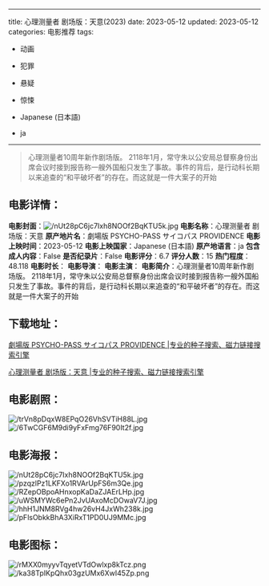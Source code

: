 
---
title: 心理测量者 剧场版：天意(2023)
date: 2023-05-12
updated: 2023-05-12
categories: 电影推荐
tags:
- 动画
- 犯罪
- 悬疑
- 惊悚

- Japanese (日本語)
- ja
---


> 心理测量者10周年新作剧场版。 2118年1月，常守朱以公安局总督察身份出席会议时接到报告称一艘外国船只发生了事故。事件的背后，是行动科长期以来追查的“和平破坏者”的存在。而这就是一件大案子的开始

## **电影详情**：

**电影封面**：<img src="https://image.tmdb.org/t/p/w200/nUt28pC6jc7Ixh8NOOf2BqKTU5k.jpg" alt="/nUt28pC6jc7Ixh8NOOf2BqKTU5k.jpg" title="/nUt28pC6jc7Ixh8NOOf2BqKTU5k.jpg">
**电影名称**：心理测量者 剧场版：天意
**原产地片名**：劇場版 PSYCHO-PASS サイコパス PROVIDENCE
**电影上映时间**：2023-05-12
**电影上映国家**：Japanese (日本語)
**原产地语言**：ja
**包含成人内容**：False
**是否纪录片**：False
**电影评分**：6.7
**评分人数**：15
**热门程度**：48.118
**电影时长**：
**电影导演**：
**电影主演**：
**电影简介**：心理测量者10周年新作剧场版。 2118年1月，常守朱以公安局总督察身份出席会议时接到报告称一艘外国船只发生了事故。事件的背后，是行动科长期以来追查的“和平破坏者”的存在。而这就是一件大案子的开始

## **下载地址**：
[劇場版 PSYCHO-PASS サイコパス PROVIDENCE |专业的种子搜索、磁力链接搜索引擎](https://movie.amd794.com:2083/?search=%E5%8A%87%E5%A0%B4%E7%89%88%20PSYCHO-PASS%20%E3%82%B5%E3%82%A4%E3%82%B3%E3%83%91%E3%82%B9%20PROVIDENCE&ordering=&mode=match_phrase&page_size=10&page=1)

[心理测量者 剧场版：天意 |专业的种子搜索、磁力链接搜索引擎](https://movie.amd794.com:2083/?search=%E5%BF%83%E7%90%86%E6%B5%8B%E9%87%8F%E8%80%85%20%E5%89%A7%E5%9C%BA%E7%89%88%EF%BC%9A%E5%A4%A9%E6%84%8F&ordering=&mode=match_phrase&page_size=10&page=1)
 

## **电影剧照**：
<img src="https://image.tmdb.org/t/p/original/trVn8pDqxW8EPqO26VhSVTiH88L.jpg" alt="/trVn8pDqxW8EPqO26VhSVTiH88L.jpg" title="/trVn8pDqxW8EPqO26VhSVTiH88L.jpg"><img src="https://image.tmdb.org/t/p/original/6TwCGF6M9di9yFxFmg76F90It2f.jpg" alt="/6TwCGF6M9di9yFxFmg76F90It2f.jpg" title="/6TwCGF6M9di9yFxFmg76F90It2f.jpg">

## **电影海报**：
<img src="https://image.tmdb.org/t/p/original/nUt28pC6jc7Ixh8NOOf2BqKTU5k.jpg" alt="/nUt28pC6jc7Ixh8NOOf2BqKTU5k.jpg" title="/nUt28pC6jc7Ixh8NOOf2BqKTU5k.jpg"><img src="https://image.tmdb.org/t/p/original/pzqzlPz1LKFXo1RVArUpFS6m3Qe.jpg" alt="/pzqzlPz1LKFXo1RVArUpFS6m3Qe.jpg" title="/pzqzlPz1LKFXo1RVArUpFS6m3Qe.jpg"><img src="https://image.tmdb.org/t/p/original/RZepOBpoAHnxopKaDaZJAErLHp.jpg" alt="/RZepOBpoAHnxopKaDaZJAErLHp.jpg" title="/RZepOBpoAHnxopKaDaZJAErLHp.jpg"><img src="https://image.tmdb.org/t/p/original/uWSMYWc6ePn2JvUAxoMcDOwaV7J.jpg" alt="/uWSMYWc6ePn2JvUAxoMcDOwaV7J.jpg" title="/uWSMYWc6ePn2JvUAxoMcDOwaV7J.jpg"><img src="https://image.tmdb.org/t/p/original/hhH1JNM8RVg4hw26vH4JxWh238k.jpg" alt="/hhH1JNM8RVg4hw26vH4JxWh238k.jpg" title="/hhH1JNM8RVg4hw26vH4JxWh238k.jpg"><img src="https://image.tmdb.org/t/p/original/pFlsObkkBhA3XiRxT1PD0UJ9MMc.jpg" alt="/pFlsObkkBhA3XiRxT1PD0UJ9MMc.jpg" title="/pFlsObkkBhA3XiRxT1PD0UJ9MMc.jpg">

## **电影图标**：
<img src="https://image.tmdb.org/t/p/original/rMXX0myyvTqyetVTdOwlxp8kTcz.png" alt="/rMXX0myyvTqyetVTdOwlxp8kTcz.png" title="/rMXX0myyvTqyetVTdOwlxp8kTcz.png"><img src="https://image.tmdb.org/t/p/original/ka38TpIKpQhx03gzUMx6XwI45Zp.png" alt="/ka38TpIKpQhx03gzUMx6XwI45Zp.png" title="/ka38TpIKpQhx03gzUMx6XwI45Zp.png">

